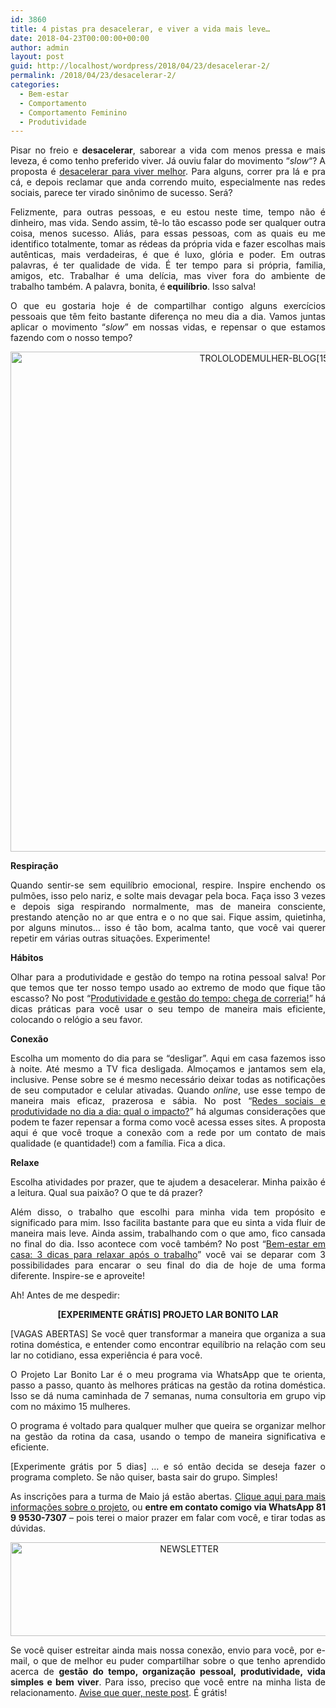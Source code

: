 ```yaml
---
id: 3860
title: 4 pistas pra desacelerar, e viver a vida mais leve…
date: 2018-04-23T00:00:00+00:00
author: admin
layout: post
guid: http://localhost/wordpress/2018/04/23/desacelerar-2/
permalink: /2018/04/23/desacelerar-2/
categories:
  - Bem-estar
  - Comportamento
  - Comportamento Feminino
  - Produtividade
---
```

<p align="justify">
  Pisar no freio e <strong>desacelerar</strong>, saborear a vida com menos pressa e mais leveza, é como tenho preferido viver. Já ouviu falar do movimento &#8220;<em>slow</em>&#8220;? A proposta é <a href="http://www.trololodemulher.com.br/2015/08/21/viver-sem-estresse/" target="_blank">desacelerar para viver melhor</a>. Para alguns, correr pra lá e pra cá, e depois reclamar que anda correndo muito, especialmente nas redes sociais, parece ter virado sinônimo de sucesso. Será?
</p>

<p align="justify">
  Felizmente, para outras pessoas, e eu estou neste time, tempo não é dinheiro, mas vida. Sendo assim, tê-lo tão escasso pode ser qualquer outra coisa, menos sucesso. Aliás, para essas pessoas, com as quais eu me identifico totalmente, tomar as rédeas da própria vida e fazer escolhas mais autênticas, mais verdadeiras, é que é luxo, glória e poder. Em outras palavras, é ter qualidade de vida. É ter tempo para si própria, familia, amigos, etc. Trabalhar é uma delícia, mas viver fora do ambiente de trabalho também. A palavra, bonita, é<strong> equilíbrio</strong>. Isso salva!
</p>

<p align="justify">
  O que eu gostaria hoje é de compartilhar contigo alguns exercícios pessoais que têm feito bastante diferença no meu dia a dia. Vamos juntas aplicar o movimento &#8220;<em>slow</em>&#8221; em nossas vidas, e repensar o que estamos fazendo com o nosso tempo?
</p>

<p align="center">
  <img class="alignnone size-full wp-image-14608" src="http://www.trololodemulher.com.br/blog/wp-content/uploads/2018/04/TROLOLODEMULHER-BLOG15.jpg" alt="TROLOLODEMULHER-BLOG[15]" width="800" height="800" />
</p>

<p align="justify">
  <strong>Respiração</strong>
</p>

<p align="justify">
  Quando sentir-se sem equilíbrio emocional, respire. Inspire enchendo os pulmões, isso pelo nariz, e solte mais devagar pela boca. Faça isso 3 vezes e depois siga respirando normalmente, mas de maneira consciente, prestando atenção no ar que entra e o no que sai. Fique assim, quietinha, por alguns minutos… isso é tão bom, acalma tanto, que você vai querer repetir em várias outras situações. Experimente!
</p>

<p align="justify">
  <strong>Hábitos</strong>
</p>

<p align="justify">
  Olhar para a produtividade e gestão do tempo na rotina pessoal salva! Por que temos que ter nosso tempo usado ao extremo de modo que fique tão escasso? No post “<a href="http://www.trololodemulher.com.br/2015/07/17/produtividade-e-gestao-do-tempo/" target="_blank">Produtividade e gestão do tempo: chega de correria!</a>” há dicas práticas para você usar o seu tempo de maneira mais eficiente, colocando o relógio a seu favor.
</p>

<p align="justify">
  <strong>Conexão</strong>
</p>

<p align="justify">
  Escolha um momento do dia para se “desligar”. Aqui em casa fazemos isso à noite. Até mesmo a TV fica desligada. Almoçamos e jantamos sem ela, inclusive. Pense sobre se é mesmo necessário deixar todas as notificações de seu computador e celular ativadas. Quando <em>online</em>, use esse tempo de maneira mais eficaz, prazerosa e sábia. No post “<a href="http://www.trololodemulher.com.br/2015/06/26/redes-sociais-e-produtividade-2/" target="_blank">Redes sociais e produtividade no dia a dia: qual o impacto?</a>” há algumas considerações que podem te fazer repensar a forma como você acessa esses sites. A proposta aqui é que você troque a conexão com a rede por um contato de mais qualidade (e quantidade!) com a família. Fica a dica.
</p>

<p align="justify">
  <strong>Relaxe</strong>
</p>

<p align="justify">
  Escolha atividades por prazer, que te ajudem a desacelerar. Minha paixão é a leitura. Qual sua paixão? O que te dá prazer?
</p>

<p align="justify">
  Além disso, o trabalho que escolhi para minha vida tem propósito e significado para mim. Isso facilita bastante para que eu sinta a vida fluir de maneira mais leve. Ainda assim, trabalhando com o que amo, fico cansada no final do dia. Isso acontece com você também? No post “<a href="http://www.trololodemulher.com.br/2015/06/22/bem-estar-em-casa/" target="_blank">Bem-estar em casa: 3 dicas para relaxar após o trabalho</a>” você vai se deparar com 3 possibilidades para encarar o seu final do dia de hoje de uma forma diferente. Inspire-se e aproveite!
</p>

<p align="justify">
  Ah! Antes de me despedir:
</p>

<p align="center">
  <strong>[EXPERIMENTE GRÁTIS] PROJETO LAR BONITO LAR</strong>
</p>

<p align="justify">
  [VAGAS ABERTAS] Se você quer transformar a maneira que organiza a sua rotina doméstica, e entender como encontrar equilíbrio na relação com seu lar no cotidiano, essa experiência é para você.
</p>

<p align="justify">
  O Projeto Lar Bonito Lar é o meu programa via WhatsApp que te orienta, passo a passo, quanto às melhores práticas na gestão da rotina doméstica. Isso se dá numa caminhada de 7 semanas, numa consultoria em grupo vip com no máximo 15 mulheres.
</p>

<p align="justify">
  O programa é voltado para qualquer mulher que queira se organizar melhor na gestão da rotina da casa, usando o tempo de maneira significativa e eficiente.
</p>

<p align="justify">
  [Experimente grátis por 5 dias] … e só então decida se deseja fazer o programa completo. Se não quiser, basta sair do grupo. Simples!
</p>

<p align="justify">
  As inscrições para a turma de Maio já estão abertas. <a href="http://www.trololodemulher.com.br/projeto-lar-bonito-lar/" target="_blank">Clique aqui para mais informações sobre o projeto</a>, ou <strong>entre em contato comigo via WhatsApp 81 9 9530-7307</strong> – pois terei o maior prazer em falar com você, e tirar todas as dúvidas.
</p>

<p align="center">
  <img class="alignnone size-full wp-image-14610" src="http://www.trololodemulher.com.br/blog/wp-content/uploads/2018/04/NEWSLETTER.png" alt="NEWSLETTER" width="556" height="150" />
</p>

<p align="justify">
  Se você quiser estreitar ainda mais nossa conexão, envio para você, por e-mail, o que de melhor eu puder compartilhar sobre o que tenho aprendido acerca de <strong>gestão do tempo, organização pessoal, produtividade, vida simples e bem viver</strong>. Para isso, preciso que você entre na minha lista de relacionamento. <a href="http://www.trololodemulher.com.br/2018/02/28/newsletter/" target="_blank">Avise que quer, neste post</a>. É grátis!
</p>

<p align="justify">